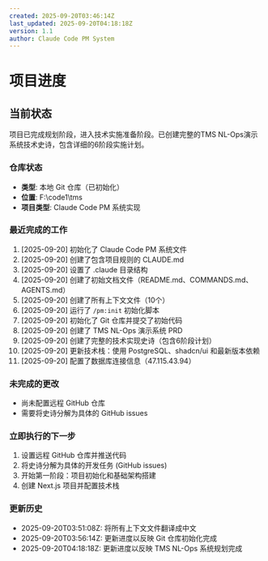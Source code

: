 ```yaml
---
created: 2025-09-20T03:46:14Z
last_updated: 2025-09-20T04:18:18Z
version: 1.1
author: Claude Code PM System
---
```


# 项目进度

## 当前状态

项目已完成规划阶段，进入技术实施准备阶段。已创建完整的TMS NL-Ops演示系统技术史诗，包含详细的6阶段实施计划。

### 仓库状态
- **类型**: 本地 Git 仓库（已初始化）
- **位置**: F:\code1\tms
- **项目类型**: Claude Code PM 系统实现

### 最近完成的工作
1. [2025-09-20] 初始化了 Claude Code PM 系统文件
2. [2025-09-20] 创建了包含项目规则的 CLAUDE.md
3. [2025-09-20] 设置了 .claude 目录结构
4. [2025-09-20] 创建了初始文档文件（README.md、COMMANDS.md、AGENTS.md）
5. [2025-09-20] 创建了所有上下文文件（10个）
6. [2025-09-20] 运行了 `/pm:init` 初始化脚本
7. [2025-09-20] 初始化了 Git 仓库并提交了初始代码
8. [2025-09-20] 创建了 TMS NL-Ops 演示系统 PRD
9. [2025-09-20] 创建了完整的技术实现史诗（包含6阶段计划）
10. [2025-09-20] 更新技术栈：使用 PostgreSQL、shadcn/ui 和最新版本依赖
11. [2025-09-20] 配置了数据库连接信息（47.115.43.94）

### 未完成的更改
- 尚未配置远程 GitHub 仓库
- 需要将史诗分解为具体的 GitHub issues

### 立即执行的下一步
1. 设置远程 GitHub 仓库并推送代码
2. 将史诗分解为具体的开发任务 (GitHub issues)
3. 开始第一阶段：项目初始化和基础架构搭建
4. 创建 Next.js 项目并配置技术栈

### 更新历史
- 2025-09-20T03:51:08Z: 将所有上下文文件翻译成中文
- 2025-09-20T03:56:14Z: 更新进度以反映 Git 仓库初始化完成
- 2025-09-20T04:18:18Z: 更新进度以反映 TMS NL-Ops 系统规划完成